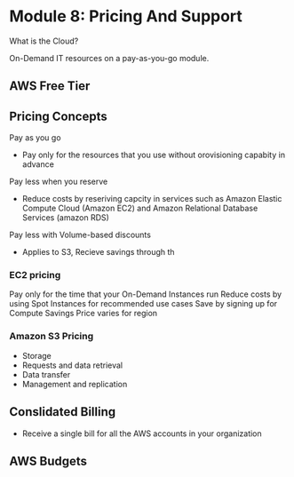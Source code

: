 # Module 8: Pricing And Support

What is the Cloud?

On-Demand IT resources on a pay-as-you-go module.


## AWS Free Tier

## Pricing Concepts

Pay as you go
- Pay only for the resources that you use without orovisioning capabity in advance

Pay less when you reserve
- Reduce costs by reseriving capcity in services such as Amazon Elastic Compute Cloud (Amazon EC2) and Amazon Relational Database Services (amazon RDS)

Pay less with Volume-based discounts
- Applies to S3, Recieve savings through th


### EC2 pricing 

Pay only for the time that your On-Demand Instances run 
Reduce costs by using Spot Instances for recommended use cases
Save by signing up for Compute Savings
Price varies for region

### Amazon S3 Pricing

- Storage
- Requests and data retrieval 
- Data transfer
- Management and replication 

## Conslidated Billing

- Receive a single bill for all the AWS accounts in your organization

## AWS Budgets

